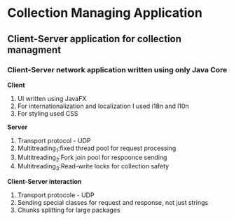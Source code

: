 # Collection Managing Application
## Client-Server application for collection managment
### Client-Server network application written using only Java Core

**Client**
1) UI written using JavaFX
2) For internationalization and localization I used i18n and l10n
3) For styling used CSS

**Server**
1) Transport protocol - UDP
2) Multitreading<sub>1</sub>:fixed thread pool for request processing
3) Multitreading<sub>2</sub>:Fork join pool for respoonce sending
4) Multitreading<sub>3</sub>:Read-write locks for collection safety

**Client-Server interaction**
1) Transport protocole - UDP
2) Sending special classes for request and response, not just strings
3) Chunks splitting for large packages
